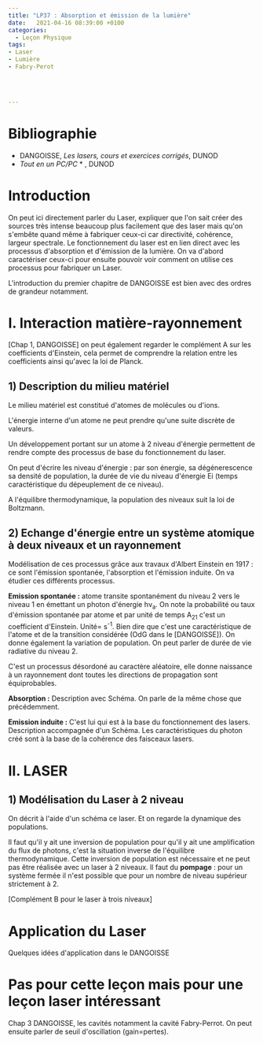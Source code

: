 ```yaml
---
title: "LP37 : Absorption et émission de la lumière"
date:   2021-04-16 08:39:00 +0100
categories:
  - Leçon Physique
tags:
- Laser
- Lumière
- Fabry-Perot

 


---
```

# Bibliographie
* DANGOISSE, *Les lasers, cours et exercices corrigés*, DUNOD
* *Tout en un PC/PC* * , DUNOD

# Introduction
On peut ici directement parler du Laser, expliquer que l'on sait créer des sources très intense beaucoup plus facilement que des laser mais qu'on s'embête quand même à fabriquer ceux-ci car directivité, cohérence, largeur spectrale.
Le fonctionnement du laser est en lien direct avec les processus d'absorption et d'émission de la lumière. On va d'abord caractériser ceux-ci pour ensuite pouvoir voir comment on utilise ces processus pour fabriquer un Laser.

L'introduction du premier chapitre de DANGOISSE est bien avec des ordres de grandeur notamment.
# I. Interaction matière-rayonnement
[Chap 1, DANGOISSE] on peut également regarder le complément A sur les coefficients d'Einstein, cela permet de comprendre la relation entre les coefficients ainsi qu'avec la loi de Planck.
## 1) Description du milieu matériel
Le milieu matériel est constitué d'atomes de molécules ou d'ions.

L'énergie interne d'un atome ne peut prendre qu'une suite discrète de valeurs. 

Un développement portant sur un atome à 2 niveau d'énergie permettent de rendre compte des processus de base du fonctionnement du laser.

On peut d'écrire les niveau d'énergie : par son énergie, sa dégénerescence sa densité de population, la durée de vie du niveau d'énergie Ei (temps caractéristique du dépeuplement de ce niveau).

A l'équilibre thermodynamique, la population des niveaux suit la loi de Boltzmann.

## 2) Echange d'énergie entre un système atomique à deux niveaux et un rayonnement
Modélisation de ces processus grâce aux travaux d'Albert Einstein en 1917 : ce sont l'émission spontanée, l'absorption et l'émission induite. 
On va étudier ces différents processus.

**Emission spontanée :** atome transite spontanément du niveau 2 vers le niveau 1 en émettant un photon d'énergie h&nu;<sub>a</sub>. On note la probabilité ou taux d'émission spontanée par atome et par unité de temps A<sub>21</sub> c'est un coefficient d'Einstein. Unité= s<sup>-1</sup>. Bien dire que c'est une caractéristique de l'atome et de la transition considérée (OdG dans le [DANGOISSE]).
On donne également la variation de population.
On peut parler de durée de vie radiative du niveau 2.

C'est un processus désordoné au caractère aléatoire, elle donne naissance à un rayonnement dont toutes les directions de propagation sont équiprobables.

**Absorption :** Description avec Schéma.
On parle de la même chose que précédemment.

**Emission induite :** C'est lui qui est à la base du fonctionnement des lasers.
Description accompagnée d'un Schéma.
Les caractéristiques du photon créé sont à la base de la cohérence des faisceaux lasers.

# II. LASER
## 1) Modélisation du Laser à 2 niveau
On décrit à l'aide d'un schéma ce laser. Et on regarde la dynamique des populations.

Il faut qu'il y ait une inversion de population pour qu'il y ait une amplification du flux de photons, c'est la situation inverse de l'équilibre thermodynamique.
Cette inversion de population est nécessaire et ne peut pas être réalisée avec un laser à 2 niveaux. 
Il faut du **pompage** : pour un système fermée il n'est possible que pour un nombre de niveau supérieur strictement à 2.

[Complément B pour le laser à trois niveaux]

# Application du Laser
Quelques idées d'application dans le DANGOISSE


# Pas pour cette leçon mais pour une leçon laser intéressant

Chap 3 DANGOISSE, les cavités notamment la cavité Fabry-Perrot.
On peut ensuite parler de seuil d'oscillation (gain=pertes).
